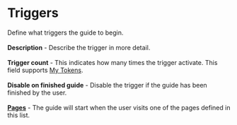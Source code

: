 # Triggers 

Define what triggers the guide to begin. 
<br/>
<br/>
**Description** - Describe the trigger in more detail.
<br/>
<br/>
**Trigger count** - This indicates how many times the trigger activate. This field supports [My Tokens](http://www.dnnsharp.com/dnn/modules/my-custom-tokens).
<br/>
<br/>
**Disable on finished guide** - Disable the trigger if the guide has been finished by the user.
<br/>
<br/>
**[Pages](https://www.gitbook.com/book/dnnsharp/info-box/edit#/edit/master/pages.md)** - The guide will start when the user visits one of the pages defined in this list.
